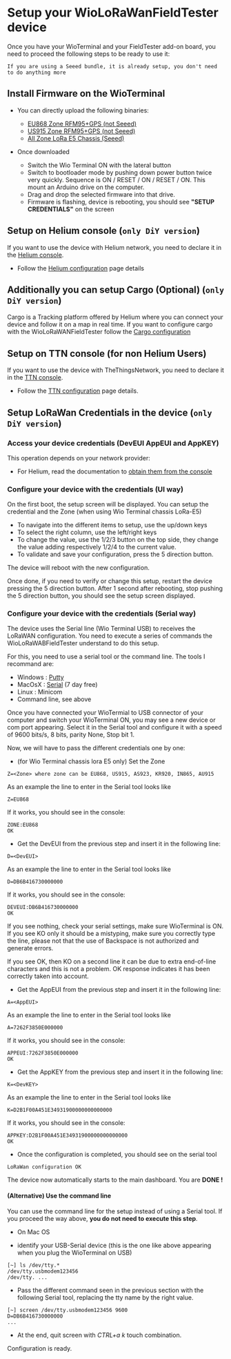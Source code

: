 # Setup your WioLoRaWanFieldTester device

Once you have your WioTerminal and your FieldTester add-on board, you need to proceed the following steps to be ready to use it:

`If you are using a Seeed bundle, it is already setup, you don't need to do anything more`

## Install Firmware on the WioTerminal

- You can directly upload the following binaries:
  * [EU868 Zone RFM95+GPS (not Seeed)](../binaries/WioLoRaWANFieldTester_RFM95_EU868_GPS.uf2)
  * [US915 Zone RFM95+GPS (not Seeed)](../binaries/WioLoRaWANFieldTester_RFM95_US915_GPS.uf2)
  * [All Zone LoRa E5 Chassis (Seeed)](../binaries/WioLoRaWANFieldTester_LoRaE5_ALLZONE.uf2)

- Once downloaded
  * Switch the Wio Terminal ON with the lateral button
  * Switch to bootloader mode by pushing down power button twice very quickly. Sequence is ON / RESET / ON / RESET / ON. This mount an Arduino drive on the computer.
  * Drag and drop the selected firmware into that drive.
  * Firmware is flashing, device is rebooting, you should see **"SETUP CREDENTIALS"** on the screen

## Setup on Helium console (`only DiY version`)

If you want to use the device with Helium network, you need to declare it in the [Helium console](https://console.helium-iot.eu).
- Follow the [Helium configuration](ConfigureHelium.md) page details

## Additionally you can setup Cargo (Optional) (`only DiY version`)

Cargo is a Tracking platform offered by Helium where you can connect your device and follow it on a map in real time. If you want to configure cargo with the WioLoRaWANFieldTester follow the [Cargo configuration](ConfigureCargo.md) 

## Setup on TTN console (for non Helium Users)

If you want to use the device with TheThingsNetwork, you need to declare it in the [TTN console](https://console.cloud.thethings.network/). 
- Follow the [TTN configuration](ConfigureTTN.md) page details.


## Setup LoRaWan Credentials in the device (`only DiY version`)

### Access your device credentials (DevEUI AppEUI and AppKEY)

This operation depends on your network provider:

- For Helium, read the documentation to [obtain them from the console](ObtainCredsFromHelium.md)  

### Configure your device with the credentials (UI way)

On the first boot, the setup screen will be displayed. You can setup the credential and the Zone (when using Wio Terminal chassis LoRa-E5)
 - To navigate into the different items to setup, use the up/down keys
 - To select the right column, use the left/right keys
 - To change the value, use the 1/2/3 button on the top side, they change the value adding respectively 1/2/4 to the current value.
 - To validate and save your configuration, press the 5 direction button.

The device will reboot with the new configuration. 

Once done, if you need to verify or change this setup, restart the device pressing the 5 direction button. After 1 second after rebooting, stop pushing the 5 direction button, you should see the setup screen displayed. 


### Configure your device with the credentials (Serial way)

The device uses the Serial line (Wio Terminal USB) to receives the LoRaWAN configuration. You need to execute a series of commands the WioLoRaWABFieldTester understand to do this setup.

For this, you need to use a serial tool or the command line. The tools I recommand are:
- Windows : [Putty](https://www.putty.org/)
- MacOsX : [Serial](https://www.decisivetactics.com/products/serial/) (7 day free)
- Linux : Minicom 
- Command line, see above

Once you have connected your WioTermial to USB connector of your computer and switch your WioTerminal ON, you may see a new device or com port appearing. Select it in the Serial tool and configure it with a speed of 9600 bits/s, 8 bits, parity None, Stop bit 1.

Now, we will have to pass the different credentials one by one:

* (for Wio Terminal chassis lora E5 only) Set the Zone
```
Z=<Zone> where zone can be EU868, US915, AS923, KR920, IN865, AU915
```
As an example the line to enter in the Serial tool looks like
```
Z=EU868
```
If it works, you should see in the console:
```
ZONE:EU868
OK
```

* Get the DevEUI from the previous step and insert it in the following line:
```
D=<DevEUI>
```
As an example the line to enter in the Serial tool looks like
```
D=DB6B416730000000
```
If it works, you should see in the console:
```
DEVEUI:DB6B416730000000
OK
```
If you see nothing, check your serial settings, make sure WioTerminal is ON. If you see KO only it should be a mistyping, make sure you correctly type the line, please not that the use of Backspace is not authorized and generate errors.

If you see OK, then KO on a second line it can be due to extra end-of-line characters and this is not a problem. OK response indicates it has been correctly taken into account.

* Get the AppEUI from the previous step and insert it in the following line:
```
A=<AppEUI>
```
As an example the line to enter in the Serial tool looks like
```
A=7262F3850E000000
```
If it works, you should see in the console:
```
APPEUI:7262F3850E000000
OK
```

* Get the AppKEY from the previous step and insert it in the following line:
```
K=<DevKEY>
```
As an example the line to enter in the Serial tool looks like
```
K=D2B1F00A451E34931900000000000000
```
If it works, you should see in the console:
```
APPKEY:D2B1F00A451E34931900000000000000
OK
```

* Once the configuration is completed, you should see on the serial tool
```
LoRaWan configuration OK
```

The device now automatically starts to the main dashboard. You are **DONE !**


#### (Alternative) Use the command line

You can use the command line for the setup instead of using a Serial tool. If you proceed the way above, **you do not need to execute this step**.

* On Mac OS
- identify your USB-Serial device (this is the one like above appearing when you plug the WioTerminal on USB)
```
[~] ls /dev/tty.*
/dev/tty.usbmodem123456
/dev/tty. ...
```
- Pass the different command seen in the previous section with the following Serial tool, replacing the tty name by the right value.
```
[~] screen /dev/tty.usbmodem123456 9600
D=DB6B416730000000
...
```
- At the end, quit screen with _CTRL+a k_ touch combination. 







Configuration is ready.
